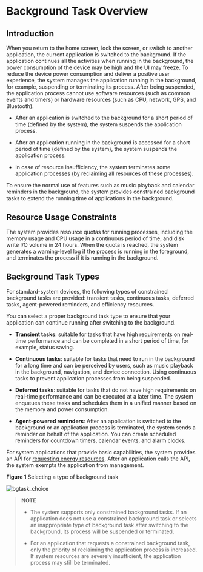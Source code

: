 <!--RP1-->
# Background Task Overview<!--RP1End-->


## Introduction

When you return to the home screen, lock the screen, or switch to another application, the current application is switched to the background. If the application continues all the activities when running in the background, the power consumption of the device may be high and the UI may freeze. To reduce the device power consumption and deliver a positive user experience, the system manages the application running in the background, for example, suspending or terminating its process. After being suspended, the application process cannot use software resources (such as common events and timers) or hardware resources (such as CPU, network, GPS, and Bluetooth).<!--RP2--><!--RP2End-->

- After an application is switched to the background for a short period of time (defined by the system), the system suspends the application process.

- After an application running in the background is accessed for a short period of time (defined by the system), the system suspends the application process.

- In case of resource insufficiency, the system terminates some application processes (by reclaiming all resources of these processes).

To ensure the normal use of features such as music playback and calendar reminders in the background, the system provides constrained background tasks to extend the running time of applications in the background.

## Resource Usage Constraints
The system provides resource quotas for running processes, including the memory usage and <!--RP3-->CPU usage<!--RP3End--> in a continuous period of time, and disk write I/O volume in 24 hours. When the quota is reached, the system generates a warning-level log if the process is running in the foreground, and terminates the process if it is running in the background.

## Background Task Types

For standard-system devices, the following types of constrained background tasks are provided: transient tasks, continuous tasks, deferred tasks, agent-powered reminders, and efficiency resources.

You can select a proper background task type to ensure that your application can continue running after switching to the background.

- **Transient tasks**: suitable for tasks that have high requirements on real-time performance and can be completed in a short period of time, for example, status saving.

- **Continuous tasks**: suitable for tasks that need to run in the background for a long time and can be perceived by users, such as music playback in the background, navigation, and device connection. Using continuous tasks to prevent application processes from being suspended.

- **Deferred tasks**: suitable for tasks that do not have high requirements on real-time performance and can be executed at a later time. The system enqueues these tasks and schedules them in a unified manner based on the memory and power consumption.

- **Agent-powered reminders**: After an application is switched to the background or an application process is terminated, the system sends a reminder on behalf of the application. You can create scheduled reminders for countdown timers, calendar events, and alarm clocks.

<!--Del-->
For system applications that provide basic capabilities, the system provides an API for [requesting energy resources](efficiency-resource-request.md). After an application calls the API, the system exempts the application from management.<!--DelEnd-->

**Figure 1** Selecting a type of background task

![bgtask_choice](figures/bgtask_choice.png)


> **NOTE**
>
> - The system supports only constrained background tasks. If an application does not use a constrained background task or selects an inappropriate type of background task after switching to the background, its process will be suspended or terminated.
> 
> - For an application that requests a constrained background task, only the priority of reclaiming the application process is increased. If system resources are severely insufficient, the application process may still be terminated.

 <!--no_check--> 
